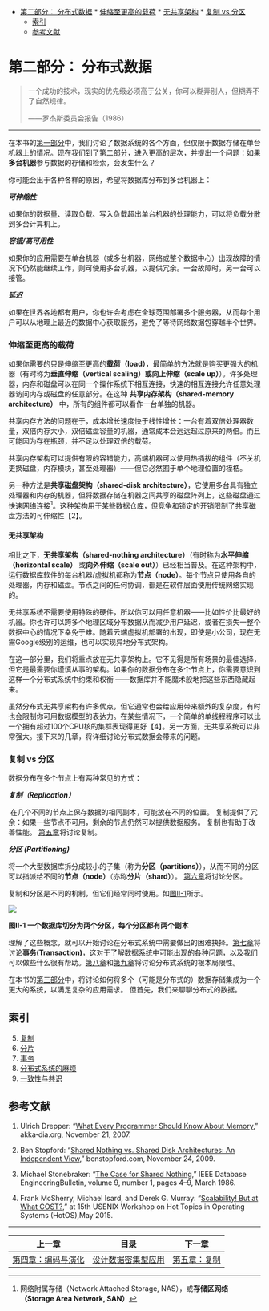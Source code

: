 <!--ts-->
   * [第二部分： 分布式数据](./part-ii.md#第二部分-分布式数据)
         * [伸缩至更高的载荷](./part-ii.md#伸缩至更高的载荷)
            * [无共享架构](./part-ii.md#无共享架构)
         * [复制 vs 分区](./part-ii.md#复制-vs-分区)
      * [索引](./part-ii.md#索引)
      * [参考文献](./part-ii.md#参考文献)

<!-- Added by: runner, at: Tue Apr 20 03:41:51 UTC 2021 -->

<!--te-->
# 第二部分： 分布式数据 

> 一个成功的技术，现实的优先级必须高于公关，你可以糊弄别人，但糊弄不了自然规律。
>
> ——罗杰斯委员会报告（1986）
>

-------

在本书的[第一部分](part-i.md)中，我们讨论了数据系统的各个方面，但仅限于数据存储在单台机器上的情况。现在我们到了[第二部分](part-ii.md)，进入更高的层次，并提出一个问题：如果**多台机器**参与数据的存储和检索，会发生什么？

你可能会出于各种各样的原因，希望将数据库分布到多台机器上：

***可伸缩性***

如果你的数据量、读取负载、写入负载超出单台机器的处理能力，可以将负载分散到多台计算机上。

***容错/高可用性***

如果你的应用需要在单台机器（或多台机器，网络或整个数据中心）出现故障的情况下仍然能继续工作，则可使用多台机器，以提供冗余。一台故障时，另一台可以接管。

***延迟***

如果在世界各地都有用户，你也许会考虑在全球范围部署多个服务器，从而每个用户可以从地理上最近的数据中心获取服务，避免了等待网络数据包穿越半个世界。

### 伸缩至更高的载荷

如果你需要的只是伸缩至更高的**载荷（load）**，最简单的方法就是购买更强大的机器（有时称为**垂直伸缩（vertical scaling）**或**向上伸缩（scale up）**）。许多处理器，内存和磁盘可以在同一个操作系统下相互连接，快速的相互连接允许任意处理器访问内存或磁盘的任意部分。在这种 **共享内存架构（shared-memory architecture）** 中，所有的组件都可以看作一台单独的机器。

[^i]: 在大型机中，尽管任意处理器都可以访问内存的任意部分，但总有一些内存区域与一些处理器更接近（称为**非均匀内存访问（nonuniform memory access, NUMA）**【1】）。 为了有效利用这种架构特性，需要对处理进行细分，以便每个处理器主要访问临近的内存，这意味着即使表面上看起来只有一台机器在运行，**分区（partitioning）**仍然是必要的。

共享内存方法的问题在于，成本增长速度快于线性增长：一台有着双倍处理器数量，双倍内存大小，双倍磁盘容量的机器，通常成本会远远超过原来的两倍。而且可能因为存在瓶颈，并不足以处理双倍的载荷。

共享内存架构可以提供有限的容错能力，高端机器可以使用热插拔的组件（不关机更换磁盘，内存模块，甚至处理器）——但它必然囿于单个地理位置的桎梏。

另一种方法是**共享磁盘架构（shared-disk architecture）**，它使用多台具有独立处理器和内存的机器，但将数据存储在机器之间共享的磁盘阵列上，这些磁盘通过快速网络连接[^ii]。这种架构用于某些数据仓库，但竞争和锁定的开销限制了共享磁盘方法的可伸缩性【2】。

[^ii]: 网络附属存储（Network Attached Storage, NAS），或**存储区网络（Storage Area Network, SAN）**

#### 无共享架构

相比之下，**无共享架构（shared-nothing architecture）**（有时称为**水平伸缩（horizontal scale）** 或**向外伸缩（scale out）**）已经相当普及。在这种架构中，运行数据库软件的每台机器/虚拟机都称为**节点（node）**。每个节点只使用各自的处理器，内存和磁盘。节点之间的任何协调，都是在软件层面使用传统网络实现的。

无共享系统不需要使用特殊的硬件，所以你可以用任意机器——比如性价比最好的机器。你也许可以跨多个地理区域分布数据从而减少用户延迟，或者在损失一整个数据中心的情况下幸免于难。随着云端虚拟机部署的出现，即使是小公司，现在无需Google级别的运维，也可以实现异地分布式架构。

在这一部分里，我们将重点放在无共享架构上。它不见得是所有场景的最佳选择，但它是最需要你谨慎从事的架构。如果你的数据分布在多个节点上，你需要意识到这样一个分布式系统中约束和权衡 ——数据库并不能魔术般地把这些东西隐藏起来。

虽然分布式无共享架构有许多优点，但它通常也会给应用带来额外的复杂度，有时也会限制你可用数据模型的表达力。在某些情况下，一个简单的单线程程序可以比一个拥有超过100个CPU核的集群表现得更好【4】。另一方面，无共享系统可以非常强大。接下来的几章，将详细讨论分布式数据会带来的问题。

### 复制 vs 分区

数据分布在多个节点上有两种常见的方式：

***复制（Replication）***

​	在几个不同的节点上保存数据的相同副本，可能放在不同的位置。 复制提供了冗余：如果一些节点不可用，剩余的节点仍然可以提供数据服务。 复制也有助于改善性能。 [第五章](ch5.md)将讨论复制。

***分区 (Partitioning)***

​	将一个大型数据库拆分成较小的子集（称为**分区（partitions）**），从而不同的分区可以指派给不同的**节点（node）**（亦称**分片（shard）**）。 [第六章](ch6.md)将讨论分区。

复制和分区是不同的机制，但它们经常同时使用。如[图II-1](img/figii-1.png)所示。

![](img/figii-1.png)

**图II-1 一个数据库切分为两个分区，每个分区都有两个副本**

理解了这些概念，就可以开始讨论在分布式系统中需要做出的困难抉择。[第七章](ch7.md)将讨论**事务(Transaction)**，这对于了解数据系统中可能出现的各种问题，以及我们可以做些什么很有帮助。[第八章](ch8.md)和[第九章](ch9.md)将讨论分布式系统的根本局限性。

在本书的[第三部分](part-iii.md)中，将讨论如何将多个（可能是分布式的）数据存储集成为一个更大的系统，以满足复杂的应用需求。 但首先，我们来聊聊分布式的数据。



## 索引

5. [复制](ch5.md)
6. [分片](ch6.md) 
7. [事务](ch7.md) 
8. [分布式系统的麻烦](ch8.md) 
9. [一致性与共识](ch9.md) 





## 参考文献

1.  Ulrich Drepper: “[What Every Programmer Should Know About Memory](https://people.freebsd.org/~lstewart/articles/cpumemory.pdf),” akka‐dia.org, November 21, 2007.

2. Ben Stopford: “[Shared Nothing vs. Shared Disk Architectures: An Independent View](http://www.benstopford.com/2009/11/24/understanding-the-shared-nothing-architecture/),” benstopford.com, November 24, 2009.


3. Michael Stonebraker: “[The Case for Shared Nothing](http://db.cs.berkeley.edu/papers/hpts85-nothing.pdf),” IEEE Database EngineeringBulletin, volume 9, number 1, pages 4–9, March 1986.
4. Frank McSherry, Michael Isard, and Derek G. Murray: “[Scalability! But at What COST?](http://www.frankmcsherry.org/assets/COST.pdf),” at 15th USENIX Workshop on Hot Topics in Operating Systems (HotOS),May 2015.

------

| 上一章                       | 目录                            | 下一章                 |
| ---------------------------- | ------------------------------- | ---------------------- |
| [第四章：编码与演化](ch4.md) | [设计数据密集型应用](README.md) | [第五章：复制](ch5.md) |